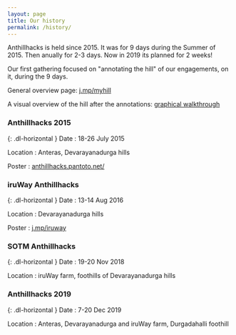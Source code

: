 ```yaml
---
layout: page
title: Our history
permalink: /history/
---
```


Anthillhacks is held since 2015. It was for 9 days during the Summer of 2015. Then anually for 2-3 days. Now in 2019 its planned for 2 weeks! 

Our first gathering focused on "annotating the hill" of our engagements, on it, during the 9 days.

General overview page: [j.mp/myhill](http://j.mp/myhill)

A visual overview of the hill after the annotations: [graphical walkthrough](https://anthill.janastu.org/walkthrough.html)

### Anthillhacks 2015

{: .dl-horizontal }
Date
: 18-26 July 2015

Location
: Anteras, Devarayanadurga hills

Poster
: [anthillhacks.pantoto.net/](https://anthillhacks.pantoto.net/)


### iruWay Anthillhacks

{: .dl-horizontal }
Date
: 13-14 Aug 2016

Location
: Devarayanadurga hills

Poster
: [j.mp/iruway](http://j.mp/iruway) 

### SOTM Anthillhacks

{: .dl-horizontal }
Date
: 19-20 Nov 2018

Location
: iruWay farm, foothills of Devarayanadurga hills

### Anthillhacks 2019

{: .dl-horizontal }
Date
: 7-20 Dec 2019

Location
: Anteras, Devarayanadurga and iruWay farm, Durgadahalli foothill



